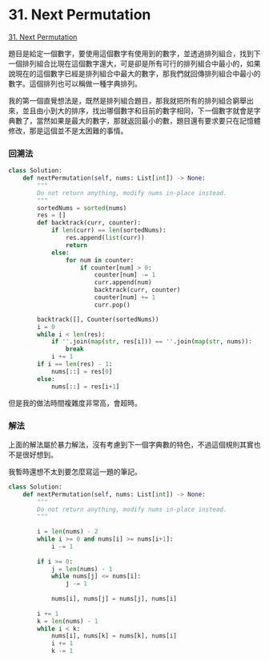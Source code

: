 # 31. Next Permutation

[31. Next Permutation](https://leetcode.com/problems/next-permutation/)

題目是給定一個數字，要使用這個數字有使用到的數字，並透過排列組合，找到下一個排列組合比現在這個數字還大，可是卻是所有可行的排列組合中最小的，如果說現在的這個數字已經是排列組合中最大的數字，那我們就回傳排列組合中最小的數字。這個排列也可以稱做一種字典排列。

我的第一個直覺想法是，既然是排列組合題目，那我就把所有的排列組合窮舉出來，並且由小到大的排序，找出哪個數字和目前的數字相同，下一個數字就會是字典數了，當然如果是最大的數字，那就返回最小的數，題目還有要求要只在記憶體修改，那是這個並不是太困難的事情。

### 回溯法

```python
class Solution:
    def nextPermutation(self, nums: List[int]) -> None:
        """
        Do not return anything, modify nums in-place instead.
        """
        sortedNums = sorted(nums)
        res = []
        def backtrack(curr, counter):
            if len(curr) == len(sortedNums):
                res.append(list(curr))
                return
            else:
                for num in counter:
                    if counter[num] > 0:
                        counter[num] -= 1
                        curr.append(num)
                        backtrack(curr, counter)
                        counter[num] += 1
                        curr.pop()

        backtrack([], Counter(sortedNums))
        i = 0
        while i < len(res):
            if ''.join(map(str, res[i])) == ''.join(map(str, nums)):
                break
            i += 1
        if i == len(res) - 1: 
            nums[::] = res[0]
        else: 
            nums[::] = res[i+1]
```

但是我的做法時間複雜度非常高，會超時。

### 解法

上面的解法屬於暴力解法，沒有考慮到下一個字典數的特色，不過這個規則其實也不是很好想到。

我暫時還想不太到要怎麼寫這一題的筆記。

```python
class Solution:
    def nextPermutation(self, nums: List[int]) -> None:
        """
        Do not return anything, modify nums in-place instead.
        """
        
        i = len(nums) - 2
        while i >= 0 and nums[i] >= nums[i+1]:
            i -= 1
        
        if i >= 0:
            j = len(nums) - 1
            while nums[j] <= nums[i]:
                j -= 1
            
            nums[i], nums[j] = nums[j], nums[i]
        
        i += 1
        k = len(nums) - 1
        while i < k:
            nums[i], nums[k] = nums[k], nums[i]
            i += 1
            k -= 1
```



